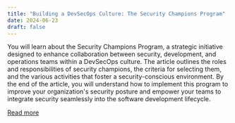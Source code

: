 ```yaml
---
title: "Building a DevSecOps Culture: The Security Champions Program"
date: 2024-06-23
draft: false
---
```


You will learn about the Security Champions Program, a strategic initiative designed to enhance collaboration between security, development, and operations teams within a DevSecOps culture. The article outlines the roles and responsibilities of security champions, the criteria for selecting them, and the various activities that foster a security-conscious environment. By the end of the article, you will understand how to implement this program to improve your organization's security posture and empower your teams to integrate security seamlessly into the software development lifecycle.

[Read more](https://medium.com/itnext/building-a-devsecops-culture-the-security-champions-program-3d5c5afa6eba)